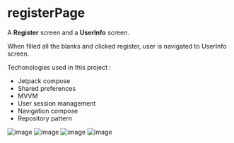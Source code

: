 # registerPage

A **Register** screen and a **UserInfo** screen.

 When filled all the blanks and clicked register, user is navigated to UserInfo screen.

Techonologies used in this project :

* Jetpack compose
* Shared preferences
* MVVM
* User session management
* Navigation compose
* Repository pattern

  


![image](https://github.com/kamyab9k/registerPage/assets/126459043/bdffa916-3bde-4de3-b4fc-1279cd7c4fa9)
![image](https://github.com/kamyab9k/registerPage/assets/126459043/710190ea-2fce-4e79-85e9-a572eb30152b) 
![image](https://github.com/kamyab9k/registerPage/assets/126459043/f0a69422-34f3-45a9-aeac-55ffa0e1a924)
![image](https://github.com/kamyab9k/registerPage/assets/126459043/d0985b95-34d7-4a7a-9c5d-73d6ae21d50b)












